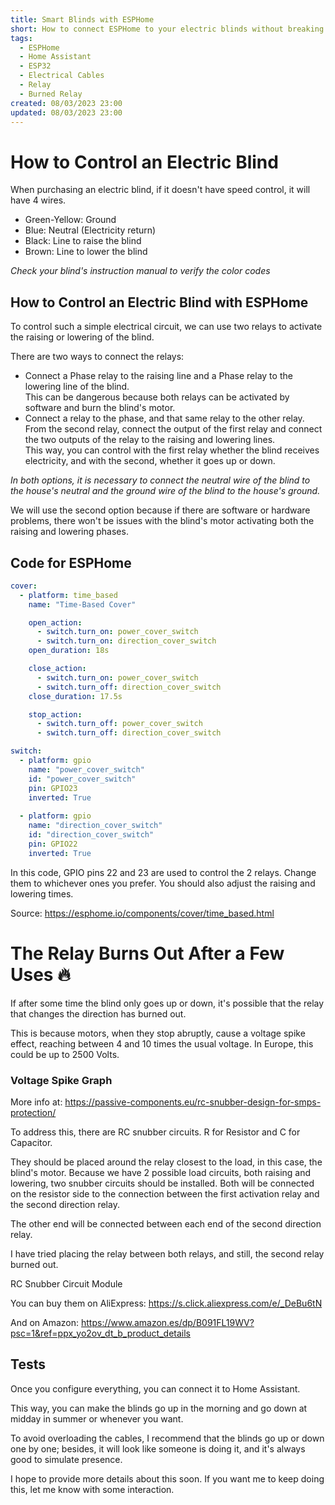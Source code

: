 ```yaml
---
title: Smart Blinds with ESPHome
short: How to connect ESPHome to your electric blinds without breaking anything
tags:
  - ESPHome
  - Home Assistant
  - ESP32
  - Electrical Cables
  - Relay
  - Burned Relay
created: 08/03/2023 23:00
updated: 08/03/2023 23:00
---
```


# How to Control an Electric Blind

When purchasing an electric blind, if it doesn't have speed control, it will have 4 wires.
- Green-Yellow: Ground
- Blue: Neutral (Electricity return)
- Black: Line to raise the blind
- Brown: Line to lower the blind

_Check your blind's instruction manual to verify the color codes_

## How to Control an Electric Blind with ESPHome

To control such a simple electrical circuit, we can use two relays to activate the raising or lowering of the blind.

There are two ways to connect the relays:
- Connect a Phase relay to the raising line and a Phase relay to the lowering line of the blind.  
This can be dangerous because both relays can be activated by software and burn the blind's motor.
- Connect a relay to the phase, and that same relay to the other relay.  
From the second relay, connect the output of the first relay and connect the two outputs of the relay to the raising and lowering lines.  
This way, you can control with the first relay whether the blind receives electricity, and with the second, whether it goes up or down.

_In both options, it is necessary to connect the neutral wire of the blind to the house's neutral and the ground wire of the blind to the house's ground._

We will use the second option because if there are software or hardware problems, there won't be issues with the blind's motor activating both the raising and lowering phases.

## Code for ESPHome

```yaml
cover:
  - platform: time_based
    name: "Time-Based Cover"

    open_action:
      - switch.turn_on: power_cover_switch
      - switch.turn_on: direction_cover_switch
    open_duration: 18s

    close_action:
      - switch.turn_on: power_cover_switch 
      - switch.turn_off: direction_cover_switch
    close_duration: 17.5s

    stop_action:
      - switch.turn_off: power_cover_switch
      - switch.turn_off: direction_cover_switch

switch:
  - platform: gpio
    name: "power_cover_switch"
    id: "power_cover_switch"
    pin: GPIO23
    inverted: True
        
  - platform: gpio
    name: "direction_cover_switch"
    id: "direction_cover_switch"
    pin: GPIO22
    inverted: True

```

In this code, GPIO pins 22 and 23 are used to control the 2 relays. Change them to whichever ones you prefer.
You should also adjust the raising and lowering times.

Source: https://esphome.io/components/cover/time_based.html

# The Relay Burns Out After a Few Uses 🔥
If after some time the blind only goes up or down, it's possible that the relay that changes the direction has burned out.

This is because motors, when they stop abruptly, cause a voltage spike effect, reaching between 4 and 10 times the usual voltage.
In Europe, this could be up to 2500 Volts.

### Voltage Spike Graph

More info at: https://passive-components.eu/rc-snubber-design-for-smps-protection/

To address this, there are RC snubber circuits. R for Resistor and C for Capacitor.

They should be placed around the relay closest to the load, in this case, the blind's motor. Because we have 2 possible load circuits, both raising and lowering, two snubber circuits should be installed. Both will be connected on the resistor side to the connection between the first activation relay and the second direction relay.

The other end will be connected between each end of the second direction relay.

I have tried placing the relay between both relays, and still, the second relay burned out.

RC Snubber Circuit Module

You can buy them on AliExpress: https://s.click.aliexpress.com/e/_DeBu6tN

And on Amazon: https://www.amazon.es/dp/B091FL19WV?psc=1&ref=ppx_yo2ov_dt_b_product_details

## Tests
Once you configure everything, you can connect it to Home Assistant.

This way, you can make the blinds go up in the morning and go down at midday in summer or whenever you want.

To avoid overloading the cables, I recommend that the blinds go up or down one by one; besides, it will look like someone is doing it, and it's always good to simulate presence.

I hope to provide more details about this soon. If you want me to keep doing this, let me know with some interaction.

<!-- https://www.circuito.io/ -->